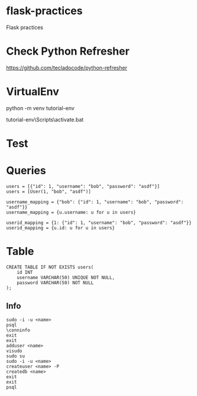 # flask-practices
Flask practices 

# Check Python Refresher 

https://github.com/tecladocode/python-refresher

# VirtualEnv

python -m venv tutorial-env

tutorial-env\Scripts\activate.bat

# Test

# Queries

```
users = [{"id": 1, "username": "bob", "password": "asdf"}]
users = [User(1, "bob", "asdf")]

username_mapping = {"bob": {"id": 1, "username": "bob", "password": "asdf"}}
username_mapping = {u.username: u for u in users}

userid_mapping = {1: {"id": 1, "username": "bob", "password": "asdf"}}
userid_mapping = {u.id: u for u in users}

```

# Table

```
CREATE TABLE IF NOT EXISTS users(
	id INT 
	username VARCHAR(50) UNIQUE NOT NULL, 
	password VARCHAR(50) NOT NULL
);
```

## Info

```
sudo -i -u <name>
psql
\conninfo
exit
exit
adduser <name>
visudo
sudo su
sudo -i -u <name>
createuser <name> -P
createdb <name>
exit
exit
psql
```